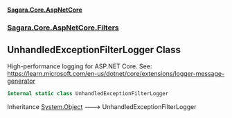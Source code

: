 #### [Sagara.Core.AspNetCore](index.md 'index')
### [Sagara.Core.AspNetCore.Filters](index.md#Sagara.Core.AspNetCore.Filters 'Sagara.Core.AspNetCore.Filters')

## UnhandledExceptionFilterLogger Class

High-performance logging for ASP.NET Core. See: https://learn.microsoft.com/en-us/dotnet/core/extensions/logger-message-generator

```csharp
internal static class UnhandledExceptionFilterLogger
```

Inheritance [System.Object](https://docs.microsoft.com/en-us/dotnet/api/System.Object 'System.Object') &#129106; UnhandledExceptionFilterLogger